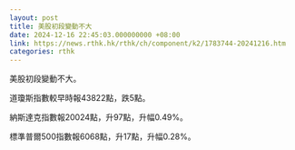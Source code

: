 ```yaml
---
layout: post
title: 美股初段變動不大
date: 2024-12-16 22:45:03.000000000 +08:00
link: https://news.rthk.hk/rthk/ch/component/k2/1783744-20241216.htm
categories: rthk
---
```


美股初段變動不大。

道瓊斯指數較早時報43822點，跌5點。

納斯達克指數報20024點，升97點，升幅0.49%。

標準普爾500指數報6068點，升17點，升幅0.28%。
